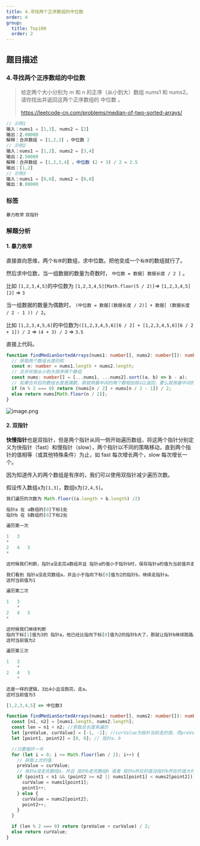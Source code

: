 ```yaml
---
title: 4.寻找两个正序数组的中位数
order: 4
group:
  title: Top100
  order: 2
---
```


## 题目描述

### 4.寻找两个正序数组的中位数

> 给定两个大小分别为 m 和 n 的正序（从小到大）数组 nums1 和 nums2。请你找出并返回这两个正序数组的 中位数 。<br/><br/>https://leetcode-cn.com/problems/median-of-two-sorted-arrays/

```typescript
// 示例1
输入：nums1 = [1,3], nums2 = [2]
输出：2.00000
解释：合并数组 = [1,2,3] ，中位数 2
// 示例2
输入：nums1 = [1,2], nums2 = [3,4]
输出：2.50000
解释：合并数组 = [1,2,3,4] ，中位数 (2 + 3) / 2 = 2.5
输出：[1,2]
// 示例3
输入：nums1 = [0,0], nums2 = [0,0]
输出：0.00000

```

### 标签

`暴力枚举` `双指针`

### 解题分析

#### 1. 暴力枚举

直接直向思维，两个`有序`的数组，求中位数。把他变成一个`有序`的数组就行了。

然后求中位数，当一组数据的数量为奇数时， `中位数 = 数据[ 数据长度 / 2 ]` 。

比如 `[1,2,3,4,5]`的中位数为 `[1,2,3,4,5][Math.floor(5 / 2)]`=> `[1,2,3,4,5][2]` => `3`

当一组数据的数量为偶数时， `(中位数 = 数据[(数据长度 / 2)] + 数据[ (数据长度 / 2 - 1 )) / 2`。

比如 `[1,2,3,4,5,6]`的中位数为`([1,2,3,4,5,6][6 / 2] + [1,2,3,4,5,6][6 / 2 + 1]) / 2` => `(4 + 3) / 2` => `3.5`

直接上代码。

```typescript
function findMedianSortedArrays(nums1: number[], nums2: number[]): number {
  // 获取两个数组长度的和
  const n: number = nums1.length + nums2.length;
  // 合并并按从小到大排序两个数组
  const nums: number[] = [...nums1, ...nums2].sort((a, b) => b - a);
  // 如果合并后的数组长度是偶数，那就用最中间的两个数相加除以2返回，要么就用最中间的数
  if (n % 2 === 0) return (nums[n / 2] + nums[n / 2 - 1]) / 2;
  else return nums[Math.floor(n / 2)];
}
```

![image.png](https://p6-juejin.byteimg.com/tos-cn-i-k3u1fbpfcp/851e1af105494f4cbca5922860435b30~tplv-k3u1fbpfcp-watermark.image)

#### 2. 双指针

**快慢指针**也是双指针，但是两个指针从同一侧开始遍历数组，将这两个指针分别定义为快指针（fast）和慢指针（slow），两个指针以不同的策略移动，直到两个指针的值相等（或其他特殊条件）为止，如 fast 每次增长两个，slow 每次增长一个。

因为知道传入的两个数组是有序的，我们可以使用双指针减少遍历次数。

假设传入数组`a`为`[1,3]`，数组`b`为`[2,4,5]`。

```typescript
我们遍历的次数为 Math.floor((a.length + b.length) /2)

指针a 在 a数组的[0]下标1处
指针b 在 b数组的[0]下标2处

遍历第一次

1   3
*
2   4   5
*

这时候我们判断，指针a没走完a数组并且 指针a的值小于指针b时，保存指针a的值为当前值并走一步，不然那就让指针b走。

我们看到 指针a没走完数组a，并且小于指向下标[0]值为2的指针b，继续走指针a。
这时当前值为1

遍历第二次

1   3
    *
2   4   5
*

这时候我们继续判断
指向下标[1]值为3的 指针a，他已经比指向下标[0]值为2的指针b大了，那就让指针b继续跑路。
这时当前值为2

遍历第三次

1   3
    *
2   4   5
    *

还是一样的逻辑，3比4小且没跑完，走a。
这时当前值为3

[1,2,3,4,5] => 中位数3
```

```typescript
function findMedianSortedArrays(nums1: number[], nums2: number[]): number {
  const [n1, n2] = [nums1.length, nums2.length];
  const len = n1 + n2; //获取总长度来遍历
  let [preValue, curValue] = [-1, -1]; //curValue为指针当前走的值，而preValue需要用来解偶数长度的数组中位数
  let [point1, point2] = [0, 0]; // 指针a，b

  //只要循环一半
  for (let i = 0; i <= Math.floor(len / 2); i++) {
    // 获取上次的值
    preValue = curValue;
    // 指针a没走完数组a，并且 指针b走完数组b 或者 指针a所在的值没指针b所在的值大时，让指针a走一步，不然就让指针b走。
    if (point1 < n1 && (point2 >= n2 || nums1[point1] < nums2[point2])) {
      curValue = nums1[point1];
      point1++;
    } else {
      curValue = nums2[point2];
      point2++;
    }
  }

  if (len % 2 === 0) return (preValue + curValue) / 2;
  else return curValue;
}
```
